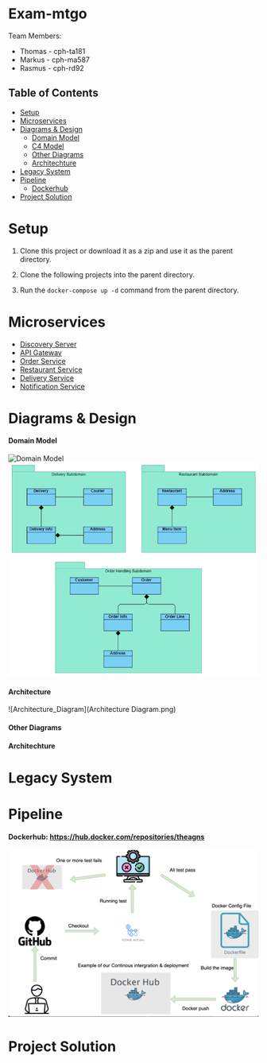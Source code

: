 # Exam-mtgo

Team Members:
- Thomas - cph-ta181
- Markus - cph-ma587
- Rasmus - cph-rd92

## Table of Contents
- [Setup](#setup)
- [Microservices](#microservices)
- [Diagrams & Design](#diagrams)
  - [Domain Model](#domain-model)
  - [C4 Model](#C4)
  - [Other Diagrams](#other)
  - [Architechture](#architechture)
- [Legacy System](#legacy-system)
- [Pipeline](#pipeline)
  - [Dockerhub](#dockerhub)
- [Project Solution](#project-solution)

# Setup

1. Clone this project or download it as a zip and use it as the parent directory.

2. Clone the following projects into the parent directory.

3. Run the `docker-compose up -d` command from the parent directory.

# Microservices

- [Discovery Server](https://github.com/MRT-exam/exam-discovery-server)
- [API Gateway](https://github.com/MRT-exam/exam-api-gateway)
- [Order Service](https://github.com/MRT-exam/exam-order-service)
- [Restaurant Service](https://github.com/MRT-exam/exam-restaurant-service)
- [Delivery Service](https://github.com/MRT-exam/exam-delivery-service)
- [Notification Service](https://github.com/MRT-exam/exam-notification-service)

# Diagrams & Design

#### Domain Model  
![Domain Model](Domain_Model.png)
![Subdomains](Subdomains.png)
#### Architecture  
![Architecture_Diagram](Architecture Diagram.png)
#### Other Diagrams
#### Architechture

# Legacy System

# Pipeline
#### Dockerhub: https://hub.docker.com/repositories/theagns

![Pipeline Screenshot](pipelines.png)

# Project Solution

